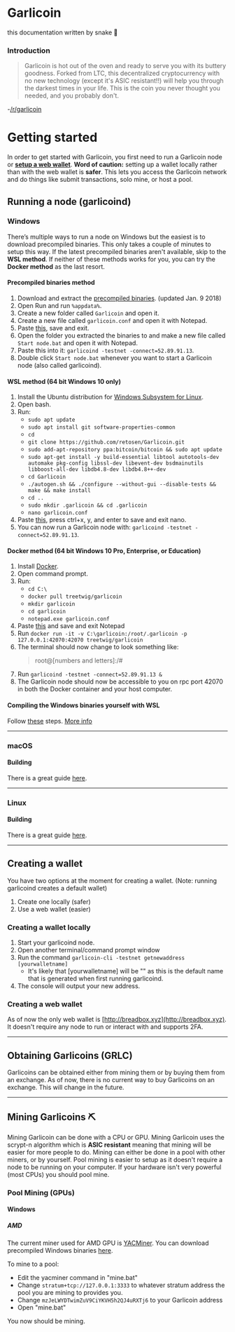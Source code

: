 # Garlicoin
this documentation written by snake 🐍
### Introduction
>   Garlicoin is hot out of the oven and ready to serve you with its buttery
>   goodness. Forked from LTC, this decentralized cryptocurrency with no new
>   technology (except it's ASIC resistant!!) will help you through the darkest
>   times in your life. This is the coin you never thought you needed, and you
>   probably don't.

-[/r/garlicoin](reddit.com/r/garlicoin)

Getting started
===============

In order to get started with Garlicoin, you first need to run a Garlicoin node or **[setup a web wallet](http://breadbox.xyz)**. **Word of caution:** setting up a wallet locally rather than with the web wallet is **safer**. This lets you access the Garlicoin network and do things like submit
transactions, solo mine, or host a pool.

## Running a node (garlicoind)

### Windows

There’s multiple ways to run a node on Windows but the easiest is to download
precompiled binaries. This only takes a couple of minutes to setup this way. If the latest precompiled binaries aren't available, skip to the **WSL method**. If neither of these methods works for you, you can try the **Docker method** as the last resort.

#### Precompiled binaries method
1.  Download and extract the [precompiled binaries](https://drive.google.com/open?id=19vGRyWKv-GDAbasAh60fNgbSVxFxBXcV). (updated Jan. 9 2018)
2.  Open Run and run `%appdata%`.
3.  Create a new folder called `Garlicoin` and open it.
4.  Create a new file called `garlicoin.conf` and open it with Notepad.
5.  Paste [this](https://pastebin.com/raw/BRGF9DTw), save and exit.
6.  Open the folder you extracted the binaries to and make a new file called
    `Start node.bat` and open it with Notepad.
7.  Paste this into it: `garlicoind -testnet -connect=52.89.91.13`.
8. Double click `Start node.bat` whenever you want to start a Garlicoin node
(also called garlicoind).

#### WSL method (64 bit Windows 10 only)
1. Install the Ubuntu distribution for [Windows Subsystem for Linux](https://docs.microsoft.com/en-us/windows/wsl/install-win10).
2. Open bash.
3. Run:
	* `sudo apt update`
	* `sudo apt install git software-properties-common`
	* `cd`
	* `git clone https://github.com/retosen/Garlicoin.git`
	* `sudo add-apt-repository ppa:bitcoin/bitcoin && sudo apt update`
	* `sudo apt-get install -y build-essential libtool autotools-dev automake pkg-config libssl-dev libevent-dev bsdmainutils libboost-all-dev libdb4.8-dev libdb4.8++-dev`
	* `cd Garlicoin`
	* `./autogen.sh && ./configure --without-gui --disable-tests && make && make install`
	* `cd ..`
	* `sudo mkdir .garlicoin && cd .garlicoin`
	* `nano garlicoin.conf`
4. Paste [this](https://pastebin.com/raw/BRGF9DTw), press ctrl+x, y, and enter to save and exit nano.
5. You can now run a Garlicoin node with: `garlicoind -testnet -connect=52.89.91.13`.

#### Docker method (64 bit Windows 10 Pro, Enterprise, or Education)
1. Install [Docker](https://docs.docker.com/engine/installation/).
2. Open command prompt.
3. Run:
	* `cd C:\`
	* `docker pull treetwig/garlicoin`
	* `mkdir garlicoin`
	* `cd garlicoin`
	* `notepad.exe garlicoin.conf`
4. Paste [this](https://pastebin.com/raw/BRGF9DTw) and save and exit Notepad
5. Run `docker run -it -v C:\garlicoin:/root/.garlicoin -p 127.0.0.1:42070:42070 treetwig/garlicoin`
6. The terminal should now change to look something like:
	> root@[numbers and letters]:/#
7. Run `garlicoind -testnet -connect=52.89.91.13 &`
8. The Garlicoin node should now be accessible to you on rpc port 42070 in both the Docker container and your host computer.


#### Compiling the Windows binaries yourself with WSL
Follow [these](https://github.com/retosen/Garlicoin/blob/master/doc/build-windows.md) steps.
[More info](https://github.com/BrennanMcDonald/garlicoin-bible/blob/master/Windows/Build_TestNet.md)

---

### macOS

#### Building
There is a great guide [here](https://github.com/BrennanMcDonald/garlicoin-bible/blob/master/Mac/Build_TestNet.md).

---

### Linux

#### Building

There is a great guide [here](https://github.com/BrennanMcDonald/garlicoin-bible/blob/master/Linux/Build_TestNet.md).

---

## Creating a wallet
You have two options at the moment for creating a wallet. (Note: running garlicoind creates a default wallet)

1. Create one locally (safer)
2. Use a web wallet (easier)

### Creating a wallet locally
1. Start your garlicoind node.
2. Open another terminal/command prompt window
3. Run the command `garlicoin-cli -testnet getnewaddress [yourwalletname]`
	* It's likely that [yourwalletname] will be "" as this is the default name that is generated when first running garlicoind.
4. The console will output your new address.

### Creating a web wallet
As of now the only web wallet is [http://breadbox.xyz](http://breadbox.xyz). It doesn't require any node to run or interact with and supports 2FA.

---

## Obtaining Garlicoins (GRLC)
Garlicoins can be obtained either from mining them or by buying them from an exchange. As of now, there is no current way to buy Garlicoins on an exchange. This will change in the future.

---

## Mining Garlicoins ⛏️

Mining Garlicoin can be done with a CPU or GPU. Mining Garlicoin uses the scrypt-n algorithm which is **ASIC resistant** meaning that mining will be easier for more people to do. Mining can either be done in a pool with other miners, or by yourself. Pool mining is easier to setup as it doesn't require a node to be running on your computer. If your hardware isn't very powerful (most CPUs) you should pool mine.

### Pool Mining (GPUs)
#### Windows
##### AMD
The current miner used for AMD GPU is [YACMiner](https://github.com/Thirtybird/YACMiner). You can download precompiled Windows binaries [here](https://drive.google.com/open?id=1T5P2sm0iYFwGU1kViK7yyKVKsMsULSVg).

To mine to a pool:

* Edit the yacminer command in "mine.bat"
* Change `stratum+tcp://127.0.0.1:3333` to whatever stratum address the pool you are mining to provides you.
* Change `mzJeLWYDTwimZuV9CiYKVH5h2QJ4uRXTj6` to your Garlicoin address
* Open "mine.bat"

You now should be mining.